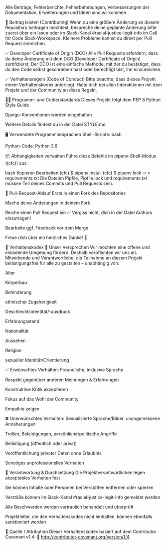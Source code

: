 Alle Beiträge, Fehlerberichte, Fehlerbehebungen, Verbesserungen der Dokumentation, Erweiterungen und Ideen sind willkommen.

🧩 Beitrag leisten (Contributing)
Wenn du eine größere Änderung an diesem Repository beitragen möchtest, bespreche deine geplante Änderung bitte zuerst über ein Issue oder im Slack-Kanal #racial-justice-legit-info im Call for Code Slack-Workspace.
Kleinere Probleme kannst du direkt per Pull Request einreichen.

✅ Developer Certificate of Origin (DCO)
Alle Pull Requests erfordern, dass du deine Änderung mit dem DCO (Developer Certificate of Origin) zertifizierst.
Der DCO ist eine einfache Methode, mit der du bestätigst, dass du den Code selbst geschrieben hast oder berechtigt bist, ihn einzureichen.

✅ Verhaltensregeln (Code of Conduct)
Bitte beachte, dass dieses Projekt einem Verhaltenskodex unterliegt.
Halte dich bei allen Interaktionen mit dem Projekt und der Community an diese Regeln.

🧑‍💻 Programm- und Codierstandards
Dieses Projekt folgt dem PEP 8 Python Style Guide

Django-Konventionen werden eingehalten

Weitere Details findest du in der Datei STYLE.md

🖥️ Verwendete Programmiersprachen
Shell-Skripte: bash

Python-Code: Python 3.6

📦 Abhängigkeiten verwalten
Führe diese Befehle im pipenv-Shell-Modus ((cfc)) aus:

bash
Kopieren
Bearbeiten
(cfc) $ pipenv install <programm>
(cfc) $ pipenv lock -r > requirements.txt
Die Dateien Pipfile, Pipfile.lock und requirements.txt müssen Teil deines Commits und Pull Requests sein.

🔁 Pull-Request-Ablauf
Erstelle einen Fork des Repositories

Mache deine Änderungen in deinem Fork

Reiche einen Pull Request ein
✅ Vergiss nicht, dich in der Datei Authors einzutragen!

Bearbeite ggf. Feedback vor dem Merge

Freue dich über ein herzliches Danke! 🎉

👥 Verhaltenskodex
📜 Unser Versprechen
Wir möchten eine offene und einladende Umgebung fördern.
Deshalb verpflichten wir uns als Mitwirkende und Verantwortliche, die Teilnahme an diesem Projekt belästigungsfrei für alle zu gestalten – unabhängig von:

Alter

Körperbau

Behinderung

ethnischer Zugehörigkeit

Geschlechtsidentität/-ausdruck

Erfahrungsstand

Nationalität

Aussehen

Religion

sexueller Identität/Orientierung

✅ Erwünschtes Verhalten:
Freundliche, inklusive Sprache

Respekt gegenüber anderen Meinungen & Erfahrungen

Konstruktive Kritik akzeptieren

Fokus auf das Wohl der Community

Empathie zeigen

❌ Unerwünschtes Verhalten:
Sexualisierte Sprache/Bilder, unangemessene Annäherungen

Trollen, Beleidigungen, persönliche/politische Angriffe

Belästigung (öffentlich oder privat)

Veröffentlichung privater Daten ohne Erlaubnis

Sonstiges unprofessionelles Verhalten

🔧 Verantwortung & Durchsetzung
Die Projektverantwortlichen legen akzeptables Verhalten fest

Sie können Inhalte oder Personen bei Verstößen entfernen oder sperren

Verstöße können im Slack-Kanal #racial-justice-legit-info gemeldet werden

Alle Beschwerden werden vertraulich behandelt und überprüft

Projektleiter, die den Verhaltenskodex nicht einhalten, können ebenfalls sanktioniert werden

📄 Quelle / Attribution
Dieser Verhaltenskodex basiert auf dem Contributor Covenant v1.4:
🔗 http://contributor-covenant.org/version/1/4
